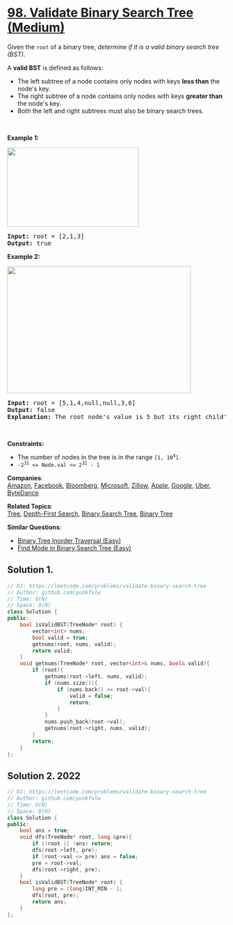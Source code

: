 # [98. Validate Binary Search Tree (Medium)](https://leetcode.com/problems/validate-binary-search-tree/)

<p>Given the <code>root</code> of a binary tree, <em>determine if it is a valid binary search tree (BST)</em>.</p>

<p>A <strong>valid BST</strong> is defined as follows:</p>

<ul>
	<li>The left subtree of a node contains only nodes with keys <strong>less than</strong> the node's key.</li>
	<li>The right subtree of a node contains only nodes with keys <strong>greater than</strong> the node's key.</li>
	<li>Both the left and right subtrees must also be binary search trees.</li>
</ul>

<p>&nbsp;</p>
<p><strong>Example 1:</strong></p>
<img alt="" src="https://assets.leetcode.com/uploads/2020/12/01/tree1.jpg" style="width: 302px; height: 182px;">
<pre><strong>Input:</strong> root = [2,1,3]
<strong>Output:</strong> true
</pre>

<p><strong>Example 2:</strong></p>
<img alt="" src="https://assets.leetcode.com/uploads/2020/12/01/tree2.jpg" style="width: 422px; height: 292px;">
<pre><strong>Input:</strong> root = [5,1,4,null,null,3,6]
<strong>Output:</strong> false
<strong>Explanation:</strong> The root node's value is 5 but its right child's value is 4.
</pre>

<p>&nbsp;</p>
<p><strong>Constraints:</strong></p>

<ul>
	<li>The number of nodes in the tree is in the range <code>[1, 10<sup>4</sup>]</code>.</li>
	<li><code>-2<sup>31</sup> &lt;= Node.val &lt;= 2<sup>31</sup> - 1</code></li>
</ul>


**Companies**:  
[Amazon](https://leetcode.com/company/amazon), [Facebook](https://leetcode.com/company/facebook), [Bloomberg](https://leetcode.com/company/bloomberg), [Microsoft](https://leetcode.com/company/microsoft), [Zillow](https://leetcode.com/company/zillow), [Apple](https://leetcode.com/company/apple), [Google](https://leetcode.com/company/google), [Uber](https://leetcode.com/company/uber), [ByteDance](https://leetcode.com/company/bytedance)

**Related Topics**:  
[Tree](https://leetcode.com/tag/tree/), [Depth-First Search](https://leetcode.com/tag/depth-first-search/), [Binary Search Tree](https://leetcode.com/tag/binary-search-tree/), [Binary Tree](https://leetcode.com/tag/binary-tree/)

**Similar Questions**:
* [Binary Tree Inorder Traversal (Easy)](https://leetcode.com/problems/binary-tree-inorder-traversal/)
* [Find Mode in Binary Search Tree (Easy)](https://leetcode.com/problems/find-mode-in-binary-search-tree/)

## Solution 1. 

```cpp
// OJ: https://leetcode.com/problems/validate-binary-search-tree
// Author: github.com/punkfulw
// Time: O(N)
// Space: O(N)
class Solution {
public:
    bool isValidBST(TreeNode* root) {
        vector<int> nums;
        bool valid = true;
        getnums(root, nums, valid);
        return valid;
    }
    void getnums(TreeNode* root, vector<int>& nums, bool& valid){
        if (root){
            getnums(root->left, nums, valid);
            if (nums.size()){
                if (nums.back() >= root->val){
                    valid = false;
                    return;
                }
            }
            nums.push_back(root->val);
            getnums(root->right, nums, valid);
        }
        return;
    }
};
```

## Solution 2. 2022

```cpp
// OJ: https://leetcode.com/problems/validate-binary-search-tree
// Author: github.com/punkfulw
// Time: O(N)
// Space: O(H)
class Solution {
public:
    bool ans = true;
    void dfs(TreeNode* root, long &pre){
        if (!root || !ans) return;
        dfs(root->left, pre);
        if (root->val <= pre) ans = false;
        pre = root->val;
        dfs(root->right, pre);
    }
    bool isValidBST(TreeNode* root) {
        long pre = (long)INT_MIN - 1;
        dfs(root, pre);
        return ans;
    }
};
```
